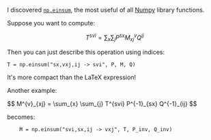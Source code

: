I discovered [``np.einsum``][einsum], the most useful of all [Numpy][numpy] library functions. 

Suppose you want to compute:

$$
     T^{svi} = \sum_x \sum_j P^{sx} M^{v}_{xj} Q^{ij}
$$

Then you can just describe this operation using indices:

    T = np.einsum("sx,vxj,ij -> svi", P, M, Q)

It's more compact than the LaTeX expression!

Another example:

<div markdown=0>
$$
     M^{v}_{xj} = \sum_{x} \sum_{j} T^{svi} P^{-1}_{sx} Q^{-1}_{ij}
$$  
</div>

becomes:

        M = np.einsum("svi,sx,ij -> vxj", T, P_inv, Q_inv)
 
[einsum]: http://docs.scipy.org/doc/numpy/reference/generated/numpy.einsum.html
[numpy]: http://numpy.scipy.org/